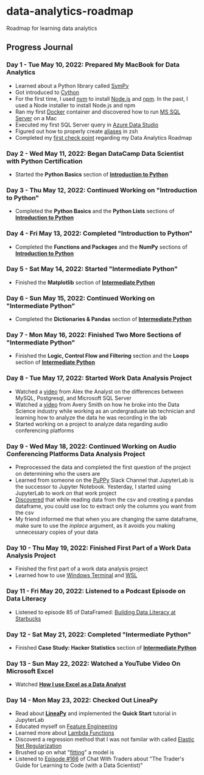 # data-analytics-roadmap
Roadmap for learning data analytics 

## Progress Journal

### Day 1 - Tue May 10, 2022: Prepared My MacBook for Data Analytics
- Learned about a Python library called [SymPy](https://www.sympy.org/en/index.html)
- Got introduced to [Cython](https://pypi.org/project/Cython/)
- For the first time, I used [nvm](https://github.com/nvm-sh/nvm) to install [Node.js](https://github.com/nvm-sh/nvm) and [npm](https://www.npmjs.com/). In the past, I used a Node installer to install Node.js and npm
- Ran my first [Docker](https://www.docker.com/) container and discovered how to run [MS SQL Server](https://www.microsoft.com/en-us/sql-server/sql-server-2019) on a Mac
- Executed my first SQL Server query in [Azure Data Studio](https://docs.microsoft.com/en-us/sql/azure-data-studio/download-azure-data-studio?view=sql-server-ver15)
- Figured out how to properly create [aliases](https://youtu.be/G2GlntF9TKw) in zsh
- Completed my [first check point](https://github.com/users/dannydore/projects/1/views/1) regarding my Data Analytics Roadmap

### Day 2 - Wed May 11, 2022: Began DataCamp Data Scientist with Python Certification
- Started the **Python Basics** section of [**Introduction to Python**](https://campus.datacamp.com/courses/intro-to-python-for-data-science)

### Day 3 - Thu May 12, 2022: Continued Working on "Introduction to Python"
- Completed the **Python Basics** and the **Python Lists** sections of [**Introduction to Python**](https://campus.datacamp.com/courses/intro-to-python-for-data-science)

### Day 4 - Fri May 13, 2022: Completed "Introduction to Python"
- Completed the **Functions and Packages** and the **NumPy** sections of [**Introduction to Python**](https://campus.datacamp.com/courses/intro-to-python-for-data-science)

### Day 5 - Sat May 14, 2022: Started "Intermediate Python"
- Finished the **Matplotlib** section of [**Intermediate Python**](https://campus.datacamp.com/courses/intro-to-python-for-data-science)

### Day 6 - Sun May 15, 2022: Continued Working on "Intermediate Python"
- Completed the **Dictionaries & Pandas** section of [**Intermediate Python**](https://campus.datacamp.com/courses/intro-to-python-for-data-science)

### Day 7 - Mon May 16, 2022: Finished Two More Sections of "Intermediate Python"
- Finished the **Logic, Control Flow and Filtering** section and the **Loops** section of [**Intermediate Python**](https://campus.datacamp.com/courses/intro-to-python-for-data-science)

### Day 8 - Tue May 17, 2022: Started Work Data Analysis Project
- Watched a [video](https://www.youtube.com/watch?v=Q7i6zxHVj2Q) from Alex the Analyst on the differences between MySQL, Postgresql, and Microsoft SQL Server
- Watched a [video](https://www.youtube.com/watch?v=IfYN51kDHJ4) from Avery Smith on how he broke into the Data Science industry while working as an undergraduate lab technician and learning how to analyze the data he was recording in the lab
- Started working on a project to analyze data regarding audio conferencing platforms

### Day 9 - Wed May 18, 2022: Continued Working on Audio Conferencing Platforms Data Analysis Project
- Preprocessed the data and completed the first question of the project on determining who the users are
- Learned from someone on the [PuPPy](https://www.pspython.com/app/) Slack Channel that JupyterLab is the successor to Jupyter Notebook. Yesterday, I started using JupyterLab to work on that work project
- [Discovered](https://stackoverflow.com/questions/49572579/pandas-drop-first-columns-after-csv-read) that while reading data from the csv and creating a pandas dataframe, you could use loc to extract only the columns you want from the csv
- My friend informed me that when you are changing the same dataframe, make sure to use the *inplace* argument, as it avoids you making unnecessary copies of your data

### Day 10 - Thu May 19, 2022: Finished First Part of a Work Data Analysis Project
- Finished the first part of a work data analysis project
- Learned how to use [Windows Terminal](https://apps.microsoft.com/store/detail/windows-terminal/9N0DX20HK701?hl=en-us&gl=US) and [WSL](https://docs.microsoft.com/en-us/windows/wsl/setup/environment)

### Day 11 - Fri May 20, 2022: Listened to a Podcast Episode on Data Literacy
- Listened to episode 85 of DataFramed: [Building Data Literacy at Starbucks](https://open.spotify.com/episode/1AOAJOQnGKeFLo6luHAlA6?si=4a44e891f9f94665)

### Day 12 - Sat May 21, 2022: Completed "Intermediate Python"
- Finished **Case Study: Hacker Statistics** section of [**Intermediate Python**](https://app.datacamp.com/learn/courses/intermediate-python)

### Day 13 - Sun May 22, 2022: Watched a YouTube Video On Microsoft Excel
- Watched [**How I use Excel as a Data Analyst**](https://youtu.be/lw6sPHH7twk)

### Day 14 - Mon May 23, 2022: Checked Out LineaPy
- Read about [**LineaPy**](https://github.com/LineaLabs/lineapy#quick-start) and implemented the **Quick Start** tutorial in JupyterLab
- Educated myself on [Feature Engineering](https://en.wikipedia.org/wiki/Feature_engineering)
- Learned more about [Lambda Functions](https://realpython.com/python-lambda/)
- Discoverd a regression method that I was not familar with called [Elastic Net Regularization](https://en.wikipedia.org/wiki/Elastic_net_regularization)
- Brushed up on what "[fitting](https://scikit-learn.org/stable/developers/develop.html#fitting)" a model is
- Listened to [Episode #166](https://open.spotify.com/episode/2M4pZJXgdYCpfeCykZ23cQ?si=4f6d6dcf1a6f4b1e) of Chat With Traders about "The Trader's Guide for Learning to Code (with a Data Scientist)"
